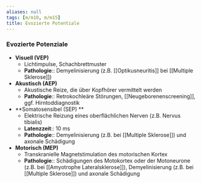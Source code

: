 ```yaml
---
aliases: null
tags: [m/m10, m/m15]
title: Evozierte Potentiale
---
```

### Evozierte Potenziale
- **Visuell (VEP)**
	- Lichtimpulse, Schachbrettmuster
	- **Pathologie**:: Demyelinisierung (z.B. [[Optikusneuritis]] bei [[Multiple Sklerose]])
- **Akustisch (AEP)**
	- Akustische Reize, die über Kopfhörer vermittelt werden
	- **Pathologie**:: Retrokochleäre Störungen, [[Neugeborenenscreening]], ggf. Hirntoddiagnostik
- **Somatosensibel (SEP)	**
	- Elektrische Reizung eines oberflächlichen Nerven (z.B. Nervus tibialis)
	- **Latenzzeit**:: 10 ms
	- **Pathologie**:: Demyelinisierung (z.B. bei [[Multiple Sklerose]]) und axonale Schädigung
- **Motorisch (MEP)**
	- Transkranielle Magnetstimulation des motorischen Kortex
	- **Pathologie**:: Schädigungen des Motokortex oder der Motoneurone (z.B. bei [[Amyotrophe Lateralsklerose]]), Demyelinisierung (z.B. bei [[Multiple Sklerose]]) und axonale Schädigung



